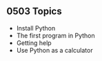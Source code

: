 ## 0503 Topics
- Install Python
- The first program in Python
- Getting help
- Use Python as a calculator
